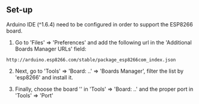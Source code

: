 ## Set-up

Arduino IDE (^1.6.4) need to be configured in order to support the ESP8266 board.

1. Go to 'Files' => 'Preferences' and add the following url in the 'Additional Boards Manager URLs' field:

```
http://arduino.esp8266.com/stable/package_esp8266com_index.json
```

2. Next, go to 'Tools' => 'Board: ..' => 'Boards Manager', filter the list by 'esp8266' and install it.

3. Finally, choose the board '' in 'Tools' => 'Board: ..' and the proper port in 'Tools' => 'Port'
